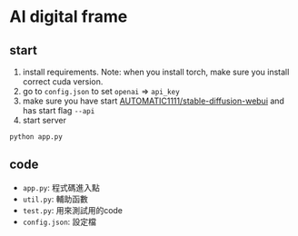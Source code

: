 # AI digital frame

## start
1. install requirements. Note: when you install torch, make sure you install correct cuda version.
2. go to `config.json` to set `openai` => `api_key`
3. make sure you have start [AUTOMATIC1111/stable-diffusion-webui](https://github.com/AUTOMATIC1111/stable-diffusion-webui) and has start flag `--api`
4. start server
```commandline
python app.py
```

## code
* `app.py`: 程式碼進入點
* `util.py`: 輔助函數
* `test.py`: 用來測試用的code
* `config.json`: 設定檔